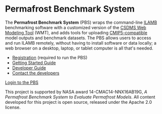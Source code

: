 # Permafrost Benchmark System

The **Permafrost Benchmark System** (PBS)
wraps the command-line
[ILAMB](https://bitbucket.org/ncollier/ilamb)
benchmarking software with a customized version of the
[CSDMS Web Modeling Tool](https://csdms.colorado.edu/wiki/CSDMS_Web_Modeling_Tool)
(WMT), and adds tools for uploading
[CMIP5-compatible](https://cmip.llnl.gov/cmip5/output_req.html)
model outputs and benchmark datasets.
The PBS allows users to access and run ILAMB remotely,
without having to install software or data locally;
a web browser on a desktop, laptop, or tablet computer
is all that's needed.

* [Registration](https://goo.gl/forms/soVkta4cjCXJFf3K2) (required to run the PBS)
* [Getting Started Guide](https://csdms.colorado.edu/pbs/user/)
* [Developer Guide](https://csdms.colorado.edu/pbs/developer/)
* [Contact the developers](mailto:csdmssupport@colorado.edu?subject=PBS%20information)

<a href="https://csdms.colorado.edu/pbs" class="button">Login to the PBS</a>

This project is supported by
NASA award 14-CMAC14-NNX16AB19G,
*A Permafrost Benchmark System to Evaluate Permafrost Models*.
All content developed for this project is open source,
released under the Apache 2.0 license.
